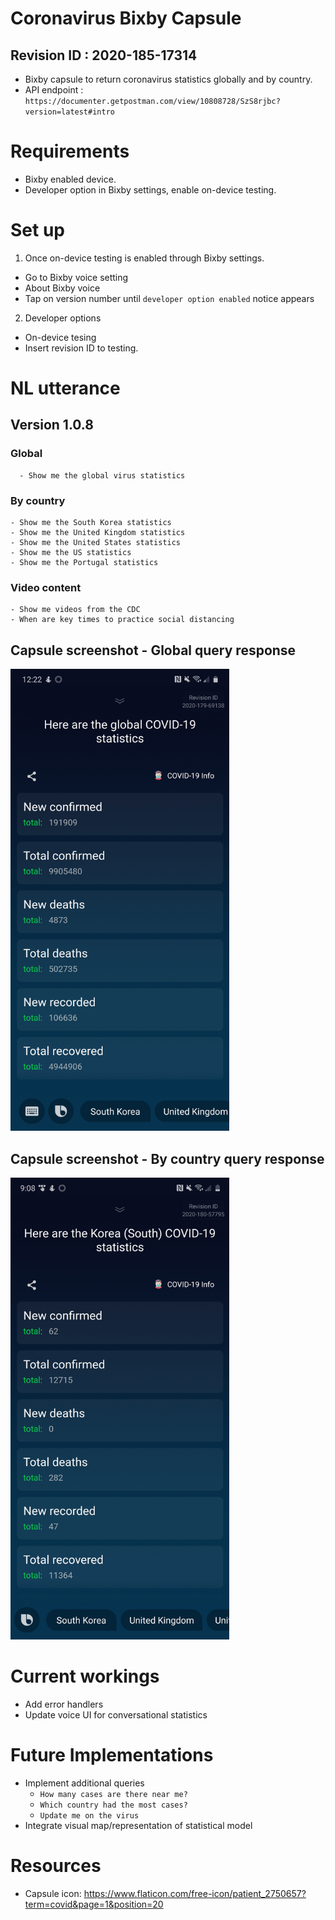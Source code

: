 # Coronavirus Bixby Capsule
 ## Revision ID : 2020-185-17314
 - Bixby capsule to return coronavirus statistics globally and by country.
 - API endpoint : `https://documenter.getpostman.com/view/10808728/SzS8rjbc?version=latest#intro`

# Requirements
 - Bixby enabled device.
 - Developer option in Bixby settings, enable on-device testing. 

# Set up
 1. Once on-device testing is enabled through Bixby settings.
   - Go to Bixby voice setting
   - About Bixby voice
   - Tap on version number until `developer option enabled` notice appears
 2. Developer options
   - On-device tesing
   - Insert revision ID to testing.

# NL utterance
 ## Version 1.0.8
  ### Global
      - Show me the global virus statistics
  ### By country
    - Show me the South Korea statistics
    - Show me the United Kingdom statistics
    - Show me the United States statistics
    - Show me the US statistics
    - Show me the Portugal statistics
  ### Video content
    - Show me videos from the CDC
    - When are key times to practice social distancing
 ## Capsule screenshot - Global query response
 <img src="playground.covid19/screenshots/version1.jpg" alt="Screenshot" width="350"/>
 
 ## Capsule screenshot - By country query response
 <img src="playground.covid19/screenshots/version2.jpg" alt="Screenshot" width="350"/>

# Current workings
 - Add error handlers
 - Update voice UI for conversational statistics

# Future Implementations
 - Implement additional queries
    - `How many cases are there near me?`
    - `Which country had the most cases?`
    - `Update me on the virus`
 - Integrate visual map/representation of statistical model

# Resources
 - Capsule icon: https://www.flaticon.com/free-icon/patient_2750657?term=covid&page=1&position=20 
